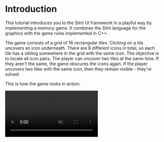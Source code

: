 <!-- Copyright © SixtyFPS GmbH <info@slint.dev> ; SPDX-License-Identifier: MIT -->

# Introduction

This tutorial introduces you to the Slint UI framework in a playful way by implementing a memory game. It combines the Slint language for the graphics with the game rules implemented in C++.

The game consists of a grid of 16 rectangular tiles. Clicking on a tile uncovers an icon underneath.
There are 8 different icons in total, so each tile has a sibling somewhere in the grid with the
same icon. The objective is to locate all icon pairs. The player can uncover two tiles at the same time. If they
aren't the same, the game obscures the icons again.
If the player uncovers two tiles with the same icon, then they remain visible - they're solved.

This is how the game looks in action:

<video autoplay loop muted playsinline src="https://slint.dev/blog/memory-game-tutorial/memory_clip.mp4"
        class="img-fluid img-thumbnail rounded"></video>
